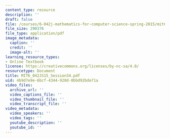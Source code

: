 ```yaml
---
content_type: resource
description: ''
draft: false
file: /courses/6-042j-mathematics-for-computer-science-spring-2015/mit6_042js15_session34.pdf
file_size: 290376
file_type: application/pdf
image_metadata:
  caption: ''
  credit: ''
  image-alt: ''
learning_resource_types:
- Online Textbook
license: https://creativecommons.org/licenses/by-nc-sa/4.0/
resourcetype: Document
title: MIT6_042JS15_Session34.pdf
uid: 4b9d7e9e-6bcf-4344-920d-0bbd92bde71a
video_files:
  archive_url: ''
  video_captions_file: ''
  video_thumbnail_file: ''
  video_transcript_file: ''
video_metadata:
  video_speakers: ''
  video_tags: ''
  youtube_description: ''
  youtube_id: ''
---
```


